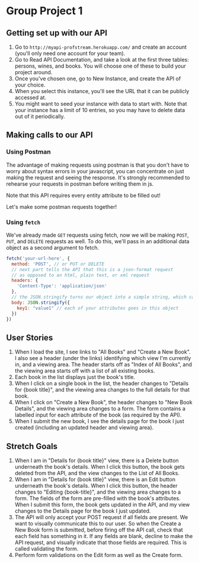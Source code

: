 # Group Project 1

## Getting set up with our API
1. Go to `http://myapi-profstream.herokuapp.com/` and create an account (you'll only need one account for your team).
1. Go to Read API Documentation, and take a look at the first three tables: persons, wines, and books. You will choose one of these to build your project around.
1. Once you've chosen one, go to New Instance, and create the API of your choice.
1. When you select this instance, you'll see the URL that it can be publicly accessed at.
1. You might want to seed your instance with data to start with. Note that your instance has a limit of 10 entries, so you may have to delete data out of it periodically.

## Making calls to our API
### Using Postman
The advantage of making requests using postman is that you don't have to worry about syntax errors in your javascript, you can concentrate on just making the request and seeing the response. It's strongly recommended to rehearse your requests in postman before writing them in js.

Note that this API requires every entity attribute to be filled out!

Let's make some postman requests together!
### Using `fetch`
We've already made `GET` requests using fetch, now we will be making `POST`, `PUT`, and `DELETE` requests as well. To do this, we'll pass in an additional data object as a second argument to fetch.
```js
fetch('your-url-here', {
  method: 'POST', // or PUT or DELETE
  // next part tells the API that this is a json-format request
  // as opposed to an html, plain text, or xml request
  headers: {
    'Content-Type': 'application/json'
  },
  // the JSON.stringify turns our object into a simple string, which can be sent across the web
  body: JSON.stringify({
    key1: "value1" // each of your attributes goes in this object
  })
})
```

## User Stories
1. When I load the site, I see links to "All Books" and "Create a New Book". I also see a header (under the links) identifying which view I'm currently in, and a viewing area. The header starts off as "Index of All Books", and the viewing area starts off with a list of all existing books.
1. Each book in the list displays just the book's title.
1. When I click on a single book in the list, the header changes to "Details for {book title}", and the viewing area changes to the full details for that book.
1. When I click on "Create a New Book", the header changes to "New Book Details", and the viewing area changes to a form. The form contains a labelled input for each attribute of the book (as required by the API).
1. When I submit the new book, I see the details page for the book I just created (including an updated header and viewing area).


## Stretch Goals
1. When I am in "Details for {book title}" view, there is a Delete button underneath the book's details. When I click this button, the book gets deleted from the API, and the view changes to the List of All Books.
1. When I am in "Details for {book title}" view, there is an Edit button underneath the book's details. When I click this button, the header changes to "Editing {book-title}", and the viewing area changes to a form. The fields of the form are pre-filled with the book's attributes. When I submit this form, the book gets updated in the API, and my view changes to the Details page for the book I just updated.
1. The API will only accept your POST request if all fields are present. We want to visually communicate this to our user. So when the Create a New Book form is submitted, before firing off the API call, check that each field has something in it. If any fields are blank, decline to make the API request, and visually indicate that those fields are required. This is called validating the form.
1. Perform form validations on the Edit form as well as the Create form.